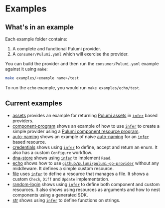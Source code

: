 # Examples

## What's in an example

Each example folder contains:

1. A complete and functional Pulumi provider.
2. A `consumer/Pulumi.yaml` which will exercise the provider.

You can build the provider and then run the `consumer/Pulumi.yaml` example against it using `make`:

```sh
make examples/<example name>/test
```

To run the `echo` example, you would run `make examples/echo/test`.

## Current examples

- [assets](./assets/main.go) provides an example for returning [Pulumi assets](https://www.pulumi.com/docs/iac/concepts/assets-archives/) in [`infer`][infer] based providers.
- [component-program](./component-program/main.go) shows an example of how to use [`infer`][infer] to create a simple provider using a [Pulumi component resource program](https://www.pulumi.com/docs/iac/concepts/resources/components/#authoring-a-new-component-resource).
- [auto-naming](./auto-naming/main.go) shows an example of naive [auto-naming](https://www.pulumi.com/docs/iac/concepts/resources/names/#autonaming) for an [`infer`][infer] based resource.
- [credentials](./credentials/main.go) shows using [`infer`][infer] to define, accept and return an enum. It also
  has a custom `Configure` workflow.
- [dna-store](./dna-store/main.go) shows using [`infer`][infer] to implement `Read`.
- [echo](./echo/main.go) shows how to use [`github/pulumi/pulumi-go-provider`](../README.md) without any
  middleware. It defines a simple custom resource.
- [file](./file/main.go) uses [`infer`][infer] to define a resource that manages a file. It shows a custom
  `Check`, `Diff` and `Update` implementation.
- [random-login](./random-login/main.go) shows using [`infer`][infer] to define both component and custom
  resources. It also shows using resources as arguments and how to nest components using a generated SDK.
- [str](./str/main.go) shows using [`infer`][infer] to define functions on strings.

[infer]: ../infer/README.md
